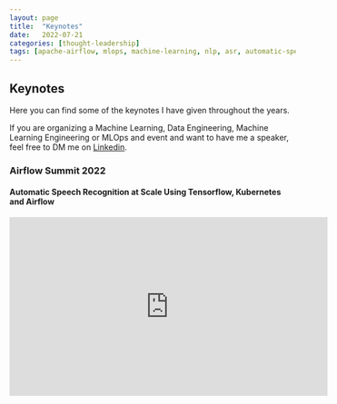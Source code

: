 ```yaml
---
layout:	page
title:	"Keynotes"
date:	2022-07-21
categories: [thought-leadership]
tags: [apache-airflow, mlops, machine-learning, nlp, asr, automatic-speech-recognition, machine-learning-engineering, keynotes, public-speaking]
---
```


## Keynotes

Here you can find some of the keynotes I have given throughout the years.

If you are organizing a Machine Learning, Data Engineering, Machine Learning Engineering or MLOps and event and want to have me a speaker, feel free to DM me on [Linkedin](https://www.linkedin.com/in/rafaelpierre).

### Airflow Summit 2022
#### Automatic Speech Recognition at Scale Using Tensorflow, Kubernetes and Airflow

<iframe width="560" height="315" src="https://www.youtube.com/embed/JsYEOdRBgRE" title="YouTube video player" frameborder="0" allow="accelerometer; autoplay; clipboard-write; encrypted-media; gyroscope; picture-in-picture" allowfullscreen></iframe>